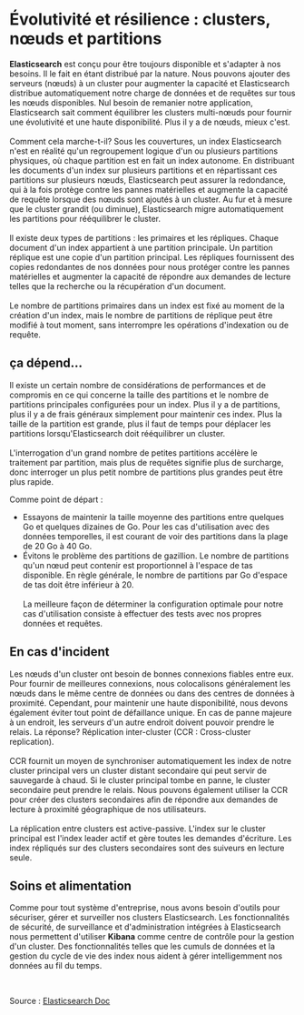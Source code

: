 # Évolutivité et résilience : clusters, nœuds et partitions

**Elasticsearch** est conçu pour être toujours disponible et s'adapter à nos besoins. Il le fait en étant distribué par la nature. Nous pouvons ajouter des serveurs (nœuds) à un cluster pour augmenter la capacité et Elasticsearch distribue automatiquement notre charge de données et de requêtes sur tous les nœuds disponibles. Nul besoin de remanier notre application, Elasticsearch sait comment équilibrer les clusters multi-nœuds pour fournir une évolutivité et une haute disponibilité. Plus il y a de nœuds, mieux c'est.
<br><br>
Comment cela marche-t-il? Sous les couvertures, un index Elasticsearch n'est en réalité qu'un regroupement logique d'un ou plusieurs partitions physiques, où chaque partition est en fait un index autonome. En distribuant les documents d'un index sur plusieurs partitions et en répartissant ces partitions sur plusieurs nœuds, Elasticsearch peut assurer la redondance, qui à la fois protège contre les pannes matérielles et augmente la capacité de requête lorsque des nœuds sont ajoutés à un cluster. Au fur et à mesure que le cluster grandit (ou diminue), Elasticsearch migre automatiquement les partitions pour rééquilibrer le cluster.
<br><br>
Il existe deux types de partitions : les primaires et les répliques. Chaque document d'un index appartient à une partition principale. Un partition réplique est une copie d'un partition principal. Les répliques fournissent des copies redondantes de nos données pour nous protéger contre les pannes matérielles et augmenter la capacité de répondre aux demandes de lecture telles que la recherche ou la récupération d'un document.
<br><br>
Le nombre de partitions primaires dans un index est fixé au moment de la création d'un index, mais le nombre de partitions de réplique peut être modifié à tout moment, sans interrompre les opérations d'indexation ou de requête.

## ça dépend...
Il existe un certain nombre de considérations de performances et de compromis en ce qui concerne la taille des partitions et le nombre de partitions principales configurées pour un index. Plus il y a de partitions, plus il y a de frais généraux simplement pour maintenir ces index. Plus la taille de la partition est grande, plus il faut de temps pour déplacer les partitions lorsqu'Elasticsearch doit rééquilibrer un cluster.
<br><br>
L'interrogation d'un grand nombre de petites partitions accélère le traitement par partition, mais plus de requêtes signifie plus de surcharge, donc interroger un plus petit nombre de partitions plus grandes peut être plus rapide. 

Comme point de départ :

- Essayons de maintenir la taille moyenne des partitions entre quelques Go et quelques dizaines de Go. Pour les cas d'utilisation avec des données temporelles, il est courant de voir des partitions dans la plage de 20 Go à 40 Go.
- Évitons le problème des partitions de gazillion. Le nombre de partitions qu'un nœud peut contenir est proportionnel à l'espace de tas disponible. En règle générale, le nombre de partitions par Go d'espace de tas doit être inférieur à 20.
<br><br>
La meilleure façon de déterminer la configuration optimale pour notre cas d'utilisation consiste à effectuer des tests avec nos propres données et requêtes.

## En cas d'incident

Les nœuds d'un cluster ont besoin de bonnes connexions fiables entre eux. Pour fournir de meilleures connexions, nous colocalisons généralement les nœuds dans le même centre de données ou dans des centres de données à proximité. Cependant, pour maintenir une haute disponibilité, nous devons également éviter tout point de défaillance unique. En cas de panne majeure à un endroit, les serveurs d'un autre endroit doivent pouvoir prendre le relais. La réponse? Réplication inter-cluster (CCR : Cross-cluster replication).
<br><br>
CCR fournit un moyen de synchroniser automatiquement les index de notre cluster principal vers un cluster distant secondaire qui peut servir de sauvegarde à chaud. Si le cluster principal tombe en panne, le cluster secondaire peut prendre le relais. Nous pouvons également utiliser la CCR pour créer des clusters secondaires afin de répondre aux demandes de lecture à proximité géographique de nos utilisateurs.
<br><br>
La réplication entre clusters est active-passive. L'index sur le cluster principal est l'index leader actif et gère toutes les demandes d'écriture. Les index répliqués sur des clusters secondaires sont des suiveurs en lecture seule.

## Soins et alimentation
Comme pour tout système d'entreprise, nous avons besoin d'outils pour sécuriser, gérer et surveiller nos clusters Elasticsearch. Les fonctionnalités de sécurité, de surveillance et d'administration intégrées à Elasticsearch nous permettent d'utiliser **Kibana** comme centre de contrôle pour la gestion d'un cluster. Des fonctionnalités telles que les cumuls de données et la gestion du cycle de vie des index nous aident à gérer intelligemment nos données au fil du temps.

<br>

Source : [Elasticsearch Doc](https://www.elastic.co/guide/index.html)